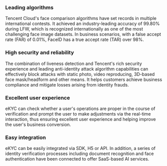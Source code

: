 ### Leading algorithms
Tencent Cloud's face comparison algorithms have set records in multiple international contests. It achieved an industry-leading accuracy of 99.80% during LFW, which is recognized internationally as one of the most challenging face image datasets. In business scenarios, with a false accept rate (FAR) of 0.01%, FaceID has a true accept rate (TAR) over 98%.
### High security and reliability
The combination of liveness detection and Tencent's rich security experience and leading anti-identity attack algorithm capabilities can effectively block attacks with static photo, video reproducing, 3D-based face mask/headform and other means. It helps customers achieve business compliance and mitigate losses arising from identity frauds.

### Excellent user experience
eKYC can check whether a user's operations are proper in the course of verification and prompt the user to make adjustments via the real-time interaction, thus ensuring excellent user experience and helping improve the user's business conversion.

### Easy integration
eKYC can be easily integrated via SDK, H5 or API. In addition, a series of identity verification processes including document recognition and face authentication have been connected to offer SaaS-based AI services.

